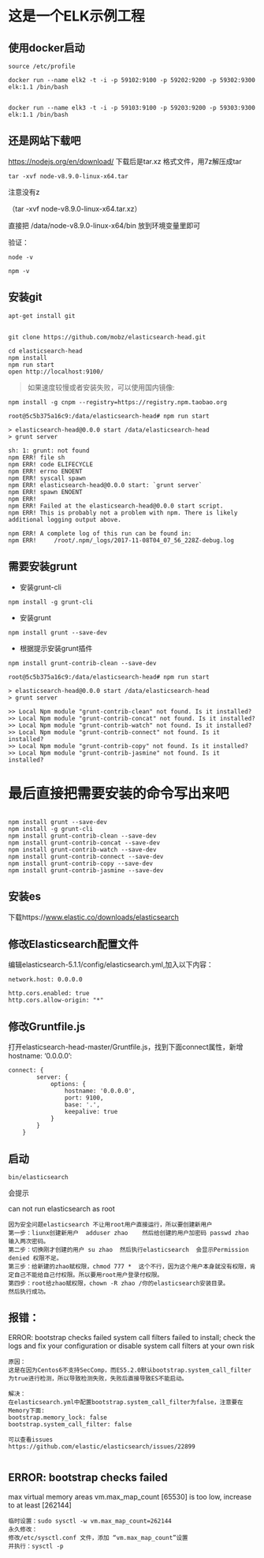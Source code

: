 # 这是一个ELK示例工程

## 使用docker启动

```
source /etc/profile
```



```
docker run --name elk2 -t -i -p 59102:9100 -p 59202:9200 -p 59302:9300 elk:1.1 /bin/bash


docker run --name elk3 -t -i -p 59103:9100 -p 59203:9200 -p 59303:9300 elk:1.1 /bin/bash
```


## 还是网站下载吧



https://nodejs.org/en/download/
下载后是tar.xz 格式文件，用7z解压成tar



```
tar -xvf node-v8.9.0-linux-x64.tar
```

注意没有z

（tar -xvf node-v8.9.0-linux-x64.tar.xz）

直接把 /data/node-v8.9.0-linux-x64/bin 放到环境变量里即可



验证：

```
node -v 

npm -v
```

## 安装git

```
apt-get install git
```


## 

```
git clone https://github.com/mobz/elasticsearch-head.git
```
```
cd elasticsearch-head
npm install
npm run start
open http://localhost:9100/
```

> 如果速度较慢或者安装失败，可以使用国内镜像:

> 
```
npm install -g cnpm --registry=https://registry.npm.taobao.org
```

```
root@5c5b375a16c9:/data/elasticsearch-head# npm run start

> elasticsearch-head@0.0.0 start /data/elasticsearch-head
> grunt server

sh: 1: grunt: not found
npm ERR! file sh
npm ERR! code ELIFECYCLE
npm ERR! errno ENOENT
npm ERR! syscall spawn
npm ERR! elasticsearch-head@0.0.0 start: `grunt server`
npm ERR! spawn ENOENT
npm ERR! 
npm ERR! Failed at the elasticsearch-head@0.0.0 start script.
npm ERR! This is probably not a problem with npm. There is likely additional logging output above.

npm ERR! A complete log of this run can be found in:
npm ERR!     /root/.npm/_logs/2017-11-08T04_07_56_228Z-debug.log

```

## 需要安装grunt

- 安装grunt-cli
```
npm install -g grunt-cli
```
- 安装grunt
```
npm install grunt --save-dev
```

- 根据提示安装grunt插件
```
npm install grunt-contrib-clean --save-dev
```

```
root@5c5b375a16c9:/data/elasticsearch-head# npm run start

> elasticsearch-head@0.0.0 start /data/elasticsearch-head
> grunt server

>> Local Npm module "grunt-contrib-clean" not found. Is it installed?
>> Local Npm module "grunt-contrib-concat" not found. Is it installed?
>> Local Npm module "grunt-contrib-watch" not found. Is it installed?
>> Local Npm module "grunt-contrib-connect" not found. Is it installed?
>> Local Npm module "grunt-contrib-copy" not found. Is it installed?
>> Local Npm module "grunt-contrib-jasmine" not found. Is it installed?
```

# 最后直接把需要安装的命令写出来吧

```

npm install grunt --save-dev
npm install -g grunt-cli
npm install grunt-contrib-clean --save-dev
npm install grunt-contrib-concat --save-dev
npm install grunt-contrib-watch --save-dev
npm install grunt-contrib-connect --save-dev
npm install grunt-contrib-copy --save-dev
npm install grunt-contrib-jasmine --save-dev

```


## 安装es

下载https://www.elastic.co/downloads/elasticsearch


## 修改Elasticsearch配置文件

编辑elasticsearch-5.1.1/config/elasticsearch.yml,加入以下内容：

```
network.host: 0.0.0.0
```

```
http.cors.enabled: true
http.cors.allow-origin: "*"
```


## 修改Gruntfile.js

打开elasticsearch-head-master/Gruntfile.js，找到下面connect属性，新增hostname: ‘0.0.0.0’:

```
connect: {
        server: {
            options: {
                hostname: '0.0.0.0',
                port: 9100,
                base: '.',
                keepalive: true
            }
        }
    }   

```



## 启动
```
bin/elasticsearch
```
会提示

can not run elasticsearch as root

```
因为安全问题elasticsearch 不让用root用户直接运行，所以要创建新用户
第一步：liunx创建新用户  adduser zhao    然后给创建的用户加密码 passwd zhao    输入两次密码。
第二步：切换刚才创建的用户 su zhao  然后执行elasticsearch  会显示Permission denied 权限不足。
第三步：给新建的zhao赋权限，chmod 777 *  这个不行，因为这个用户本身就没有权限，肯定自己不能给自己付权限。所以要用root用户登录付权限。
第四步：root给zhao赋权限，chown -R zhao /你的elasticsearch安装目录。
然后执行成功。
```


## 报错：
ERROR: bootstrap checks failed
system call filters failed to install; check the logs and fix your configuration or disable system call filters at your own risk



```
原因：
这是在因为Centos6不支持SecComp，而ES5.2.0默认bootstrap.system_call_filter为true进行检测，所以导致检测失败，失败后直接导致ES不能启动。

解决：
在elasticsearch.yml中配置bootstrap.system_call_filter为false，注意要在Memory下面:
bootstrap.memory_lock: false
bootstrap.system_call_filter: false

可以查看issues
https://github.com/elastic/elasticsearch/issues/22899


```


## ERROR: bootstrap checks failed
max virtual memory areas vm.max_map_count [65530] is too low, increase to at least [262144]

```
临时设置：sudo sysctl -w vm.max_map_count=262144
永久修改：
修改/etc/sysctl.conf 文件，添加 “vm.max_map_count”设置
并执行：sysctl -p
```







